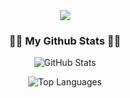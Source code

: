 <div align= "center">
    <img src="https://capsule-render.vercel.app/api?type=waving&color=0:567a38,100:2b2727&height=180&text=Hoin's%20Github&animation=&fontColor=fcfcfc&fontSize=60" />
    </div>
       

<h3 align="center">👩‍💻 My Github Stats 👩‍💻</h3>

<p align="center">
  <img src="https://github-readme-stats.vercel.app/api?username=Hobanghann&hide_title=true&show_icons=true&include_all_commits=true&disable_animations=true&theme=dark" alt="GitHub Stats"/>
</p>

<p align="center">
  <img src="https://github-readme-stats.vercel.app/api/top-langs/?username=Hobanghann&layout=compact" alt="Top Languages"/>
</p>
